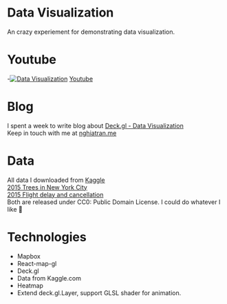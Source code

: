 # Data Visualization 
An crazy experiement for demonstrating data visualization.
  
# Youtube
-[![Data Visualization](https://github.com/NghiaTranUIT/data-visualization-deck-gl/blob/master/Data-visualization-thumbnail?raw=true)](https://www.youtube.com/watch?v=kgcJ0rftIUA "Data Visualization")
[Youtube](https://www.youtube.com/watch?v=kgcJ0rftIUA)
  
# Blog
I spent a week to write blog about [Deck.gl - Data Visualization](http://nghiatran.me/deck-gl-data-visualization/)  
Keep in touch with me at [nghiatran.me](http://nghiatran.me)  

# Data
All data I downloaded from [Kaggle](https://www.kaggle.com)  
[2015 Trees in New York City](https://www.kaggle.com/nycparks/tree-census)  
[2015 Flight delay and cancellation](https://www.kaggle.com/usdot/flight-delays)  
Both are released under CC0: Public Domain License. I could do whatever I like 🤗  
  
# Technologies
- Mapbox
- React-map-gl
- Deck.gl
- Data from Kaggle.com
- Heatmap
- Extend deck.gl.Layer, support GLSL shader for animation.



